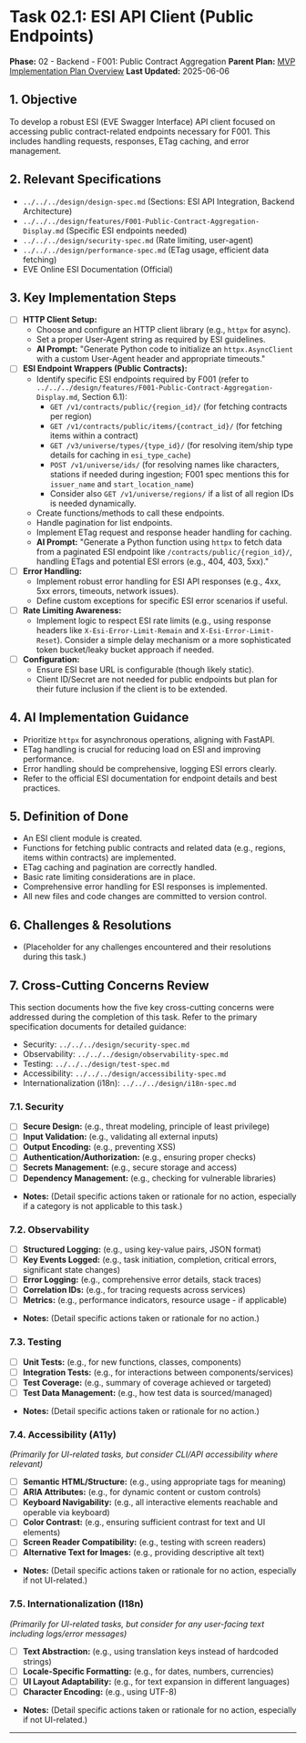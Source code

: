 # Task 02.1: ESI API Client (Public Endpoints)

**Phase:** 02 - Backend - F001: Public Contract Aggregation
**Parent Plan:** [MVP Implementation Plan Overview](../00-mvp-implementation-plan-overview.md)
**Last Updated:** 2025-06-06

## 1. Objective

To develop a robust ESI (EVE Swagger Interface) API client focused on accessing public contract-related endpoints necessary for F001. This includes handling requests, responses, ETag caching, and error management.

## 2. Relevant Specifications

*   `../../../design/design-spec.md` (Sections: ESI API Integration, Backend Architecture)
*   `../../../design/features/F001-Public-Contract-Aggregation-Display.md` (Specific ESI endpoints needed)
*   `../../../design/security-spec.md` (Rate limiting, user-agent)
*   `../../../design/performance-spec.md` (ETag usage, efficient data fetching)
*   EVE Online ESI Documentation (Official)

## 3. Key Implementation Steps

*   [ ] **HTTP Client Setup:**
    *   Choose and configure an HTTP client library (e.g., `httpx` for async).
    *   Set a proper User-Agent string as required by ESI guidelines.
    *   **AI Prompt:** "Generate Python code to initialize an `httpx.AsyncClient` with a custom User-Agent header and appropriate timeouts."
*   [ ] **ESI Endpoint Wrappers (Public Contracts):**
    *   Identify specific ESI endpoints required by F001 (refer to `../../../design/features/F001-Public-Contract-Aggregation-Display.md`, Section 6.1):
        *   `GET /v1/contracts/public/{region_id}/` (for fetching contracts per region)
        *   `GET /v1/contracts/public/items/{contract_id}/` (for fetching items within a contract)
        *   `GET /v3/universe/types/{type_id}/` (for resolving item/ship type details for caching in `esi_type_cache`)
        *   `POST /v1/universe/ids/` (for resolving names like characters, stations if needed during ingestion; F001 spec mentions this for `issuer_name` and `start_location_name`)
        *   Consider also `GET /v1/universe/regions/` if a list of all region IDs is needed dynamically.
    *   Create functions/methods to call these endpoints.
    *   Handle pagination for list endpoints.
    *   Implement ETag request and response header handling for caching.
    *   **AI Prompt:** "Generate a Python function using `httpx` to fetch data from a paginated ESI endpoint like `/contracts/public/{region_id}/`, handling ETags and potential ESI errors (e.g., 404, 403, 5xx)."
*   [ ] **Error Handling:**
    *   Implement robust error handling for ESI API responses (e.g., 4xx, 5xx errors, timeouts, network issues).
    *   Define custom exceptions for specific ESI error scenarios if useful.
*   [ ] **Rate Limiting Awareness:**
    *   Implement logic to respect ESI rate limits (e.g., using response headers like `X-Esi-Error-Limit-Remain` and `X-Esi-Error-Limit-Reset`). Consider a simple delay mechanism or a more sophisticated token bucket/leaky bucket approach if needed.
*   [ ] **Configuration:**
    *   Ensure ESI base URL is configurable (though likely static).
    *   Client ID/Secret are not needed for public endpoints but plan for their future inclusion if the client is to be extended.

## 4. AI Implementation Guidance

*   Prioritize `httpx` for asynchronous operations, aligning with FastAPI.
*   ETag handling is crucial for reducing load on ESI and improving performance.
*   Error handling should be comprehensive, logging ESI errors clearly.
*   Refer to the official ESI documentation for endpoint details and best practices.

## 5. Definition of Done

*   An ESI client module is created.
*   Functions for fetching public contracts and related data (e.g., regions, items within contracts) are implemented.
*   ETag caching and pagination are correctly handled.
*   Basic rate limiting considerations are in place.
*   Comprehensive error handling for ESI responses is implemented.
*   All new files and code changes are committed to version control.

## 6. Challenges & Resolutions

*   (Placeholder for any challenges encountered and their resolutions during this task.)

## 7. Cross-Cutting Concerns Review

This section documents how the five key cross-cutting concerns were addressed during the completion of this task. Refer to the primary specification documents for detailed guidance:
*   Security: `../../../design/security-spec.md`
*   Observability: `../../../design/observability-spec.md`
*   Testing: `../../../design/test-spec.md`
*   Accessibility: `../../../design/accessibility-spec.md`
*   Internationalization (i18n): `../../../design/i18n-spec.md`

### 7.1. Security
*   [ ] **Secure Design:** (e.g., threat modeling, principle of least privilege)
*   [ ] **Input Validation:** (e.g., validating all external inputs)
*   [ ] **Output Encoding:** (e.g., preventing XSS)
*   [ ] **Authentication/Authorization:** (e.g., ensuring proper checks)
*   [ ] **Secrets Management:** (e.g., secure storage and access)
*   [ ] **Dependency Management:** (e.g., checking for vulnerable libraries)
*   **Notes:** (Detail specific actions taken or rationale for no action, especially if a category is not applicable to this task.)

### 7.2. Observability
*   [ ] **Structured Logging:** (e.g., using key-value pairs, JSON format)
*   [ ] **Key Events Logged:** (e.g., task initiation, completion, critical errors, significant state changes)
*   [ ] **Error Logging:** (e.g., comprehensive error details, stack traces)
*   [ ] **Correlation IDs:** (e.g., for tracing requests across services)
*   [ ] **Metrics:** (e.g., performance indicators, resource usage - if applicable)
*   **Notes:** (Detail specific actions taken or rationale for no action.)

### 7.3. Testing
*   [ ] **Unit Tests:** (e.g., for new functions, classes, components)
*   [ ] **Integration Tests:** (e.g., for interactions between components/services)
*   [ ] **Test Coverage:** (e.g., summary of coverage achieved or targeted)
*   [ ] **Test Data Management:** (e.g., how test data is sourced/managed)
*   **Notes:** (Detail specific actions taken or rationale for no action.)

### 7.4. Accessibility (A11y)
*(Primarily for UI-related tasks, but consider CLI/API accessibility where relevant)*
*   [ ] **Semantic HTML/Structure:** (e.g., using appropriate tags for meaning)
*   [ ] **ARIA Attributes:** (e.g., for dynamic content or custom controls)
*   [ ] **Keyboard Navigability:** (e.g., all interactive elements reachable and operable via keyboard)
*   [ ] **Color Contrast:** (e.g., ensuring sufficient contrast for text and UI elements)
*   [ ] **Screen Reader Compatibility:** (e.g., testing with screen readers)
*   [ ] **Alternative Text for Images:** (e.g., providing descriptive alt text)
*   **Notes:** (Detail specific actions taken or rationale for no action, especially if not UI-related.)

### 7.5. Internationalization (I18n)
*(Primarily for UI-related tasks, but consider for any user-facing text including logs/error messages)*
*   [ ] **Text Abstraction:** (e.g., using translation keys instead of hardcoded strings)
*   [ ] **Locale-Specific Formatting:** (e.g., for dates, numbers, currencies)
*   [ ] **UI Layout Adaptability:** (e.g., for text expansion in different languages)
*   [ ] **Character Encoding:** (e.g., using UTF-8)
*   **Notes:** (Detail specific actions taken or rationale for no action, especially if not UI-related.)

---
<!-- This section should be placed before any final "Task Completion Checklist" or similar concluding remarks. -->
